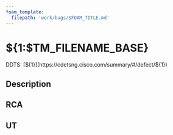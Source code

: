 ```yaml
---
foam_template:
  filepath: 'work/bugs/$FOAM_TITLE.md'
---
```

# ${1:$TM_FILENAME_BASE}

DDTS: [${1}](https://cdetsng.cisco.com/summary/#/defect/${1})

## Description


## RCA


## UT

